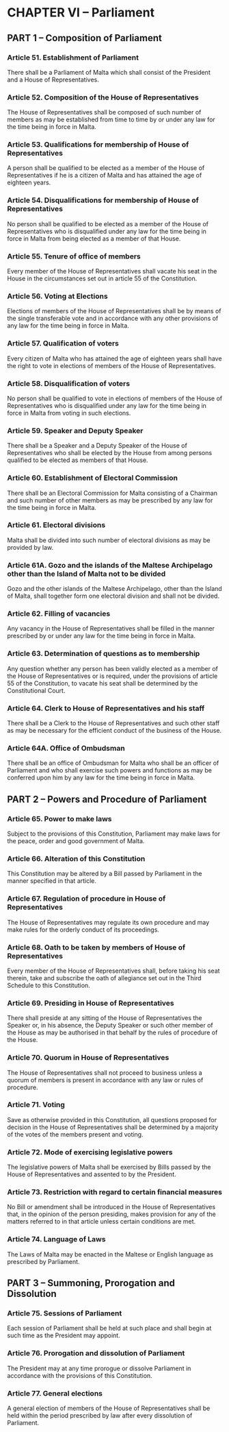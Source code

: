 # CHAPTER VI – Parliament

## PART 1 – Composition of Parliament

### Article 51. Establishment of Parliament

There shall be a Parliament of Malta which shall consist of the President and a House of Representatives.

### Article 52. Composition of the House of Representatives

The House of Representatives shall be composed of such number of members as may be established from time to time by or under any law for the time being in force in Malta.

### Article 53. Qualifications for membership of House of Representatives

A person shall be qualified to be elected as a member of the House of Representatives if he is a citizen of Malta and has attained the age of eighteen years.

### Article 54. Disqualifications for membership of House of Representatives

No person shall be qualified to be elected as a member of the House of Representatives who is disqualified under any law for the time being in force in Malta from being elected as a member of that House.

### Article 55. Tenure of office of members

Every member of the House of Representatives shall vacate his seat in the House in the circumstances set out in article 55 of the Constitution.

### Article 56. Voting at Elections

Elections of members of the House of Representatives shall be by means of the single transferable vote and in accordance with any other provisions of any law for the time being in force in Malta.

### Article 57. Qualification of voters

Every citizen of Malta who has attained the age of eighteen years shall have the right to vote in elections of members of the House of Representatives.

### Article 58. Disqualification of voters

No person shall be qualified to vote in elections of members of the House of Representatives who is disqualified under any law for the time being in force in Malta from voting in such elections.

### Article 59. Speaker and Deputy Speaker

There shall be a Speaker and a Deputy Speaker of the House of Representatives who shall be elected by the House from among persons qualified to be elected as members of that House.

### Article 60. Establishment of Electoral Commission

There shall be an Electoral Commission for Malta consisting of a Chairman and such number of other members as may be prescribed by any law for the time being in force in Malta.

### Article 61. Electoral divisions

Malta shall be divided into such number of electoral divisions as may be provided by law.

### Article 61A. Gozo and the islands of the Maltese Archipelago other than the Island of Malta not to be divided

Gozo and the other islands of the Maltese Archipelago, other than the Island of Malta, shall together form one electoral division and shall not be divided.

### Article 62. Filling of vacancies

Any vacancy in the House of Representatives shall be filled in the manner prescribed by or under any law for the time being in force in Malta.

### Article 63. Determination of questions as to membership

Any question whether any person has been validly elected as a member of the House of Representatives or is required, under the provisions of article 55 of the Constitution, to vacate his seat shall be determined by the Constitutional Court.

### Article 64. Clerk to House of Representatives and his staff

There shall be a Clerk to the House of Representatives and such other staff as may be necessary for the efficient conduct of the business of the House.

### Article 64A. Office of Ombudsman

There shall be an office of Ombudsman for Malta who shall be an officer of Parliament and who shall exercise such powers and functions as may be conferred upon him by any law for the time being in force in Malta.

## PART 2 – Powers and Procedure of Parliament

### Article 65. Power to make laws

Subject to the provisions of this Constitution, Parliament may make laws for the peace, order and good government of Malta.

### Article 66. Alteration of this Constitution

This Constitution may be altered by a Bill passed by Parliament in the manner specified in that article.

### Article 67. Regulation of procedure in House of Representatives

The House of Representatives may regulate its own procedure and may make rules for the orderly conduct of its proceedings.

### Article 68. Oath to be taken by members of House of Representatives

Every member of the House of Representatives shall, before taking his seat therein, take and subscribe the oath of allegiance set out in the Third Schedule to this Constitution.

### Article 69. Presiding in House of Representatives

There shall preside at any sitting of the House of Representatives the Speaker or, in his absence, the Deputy Speaker or such other member of the House as may be authorised in that behalf by the rules of procedure of the House.

### Article 70. Quorum in House of Representatives

The House of Representatives shall not proceed to business unless a quorum of members is present in accordance with any law or rules of procedure.

### Article 71. Voting

Save as otherwise provided in this Constitution, all questions proposed for decision in the House of Representatives shall be determined by a majority of the votes of the members present and voting.

### Article 72. Mode of exercising legislative powers

The legislative powers of Malta shall be exercised by Bills passed by the House of Representatives and assented to by the President.

### Article 73. Restriction with regard to certain financial measures

No Bill or amendment shall be introduced in the House of Representatives that, in the opinion of the person presiding, makes provision for any of the matters referred to in that article unless certain conditions are met.

### Article 74. Language of Laws

The Laws of Malta may be enacted in the Maltese or English language as prescribed by Parliament.

## PART 3 – Summoning, Prorogation and Dissolution

### Article 75. Sessions of Parliament

Each session of Parliament shall be held at such place and shall begin at such time as the President may appoint.

### Article 76. Prorogation and dissolution of Parliament

The President may at any time prorogue or dissolve Parliament in accordance with the provisions of this Constitution.

### Article 77. General elections

A general election of members of the House of Representatives shall be held within the period prescribed by law after every dissolution of Parliament.
